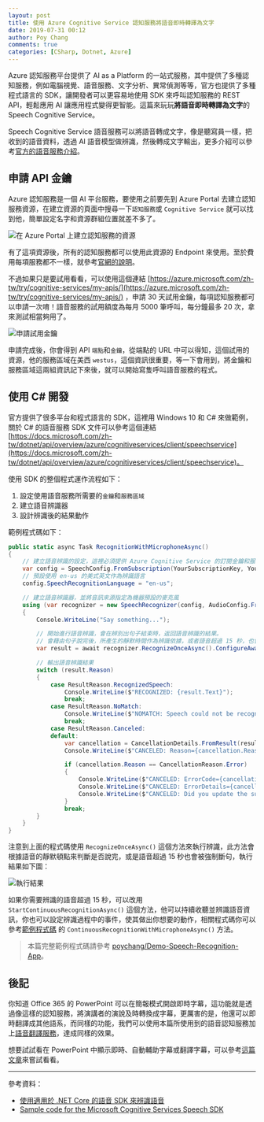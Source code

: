 ```yaml
---
layout: post
title: 使用 Azure Cognitive Service 認知服務將語音即時轉譯為文字
date: 2019-07-31 00:12
author: Poy Chang
comments: true
categories: [CSharp, Dotnet, Azure]
---
```


Azure 認知服務平台提供了 AI as a Platform 的一站式服務，其中提供了多種認知服務，例如電腦視覺、語音服務、文字分析、異常偵測等等，官方也提供了多種程式語言的 SDK，讓開發者可以更容易地使用 SDK 來呼叫認知服務的 REST API，輕鬆應用 AI 讓應用程式變得更智能。這篇來玩玩**將語音即時轉譯為文字**的 Speech Cognitive Service。

Speech Cognitive Service 語音服務可以將語音轉成文字，像是聽寫員一樣，把收到的語音資料，透過 AI 語音模型做辨識，然後轉成文字輸出，更多介紹可以參考[官方的語音服務介紹](https://docs.microsoft.com/zh-tw/azure/cognitive-services/Speech-Service/)。

## 申請 API 金鑰

Azure 認知服務是一個 AI 平台服務，要使用之前要先到 Azure Portal 去建立認知服務資源，在建立資源的頁面中搜尋一下`認知服務`或 `Cognitive Service` 就可以找到他，簡單設定名字和資源群組位置就差不多了。

![在 Azure Portal 上建立認知服務的資源](https://i.imgur.com/0PHCkRN.png)

有了這項資源後，所有的認知服務都可以使用此資源的 Endpoint 來使用。至於費用每項服務都不一樣，就參考[官網的說明](https://azure.microsoft.com/zh-tw/pricing/details/cognitive-services/)。

不過如果只是要試用看看，可以使用這個連結 [https://azure.microsoft.com/zh-tw/try/cognitive-services/my-apis/](https://azure.microsoft.com/zh-tw/try/cognitive-services/my-apis/) ，申請 30 天試用金鑰，每項認知服務都可以申請一次唷！語音服務的試用額度為每月 5000 筆呼叫，每分鐘最多 20 次，拿來測試相當夠用了。

![申請試用金鑰](https://i.imgur.com/AXPgCzq.png)

申請完成後，你會得到 API `端點`和`金鑰`，從端點的 URL 中可以得知，這個試用的資源，他的服務區域在美西 `westus`，這個資訊很重要，等一下會用到，將金鑰和服務區域這兩組資訊記下來後，就可以開始寫隻呼叫語音服務的程式。

## 使用 C# 開發

官方提供了很多平台和程式語言的 SDK，這裡用 Windows 10 和 C# 來做範例，關於 C# 的語音服務 SDK 文件可以參考這個連結 [https://docs.microsoft.com/zh-tw/dotnet/api/overview/azure/cognitiveservices/client/speechservice](https://docs.microsoft.com/zh-tw/dotnet/api/overview/azure/cognitiveservices/client/speechservice)。

使用 SDK 的整個程式運作流程如下：

1. 設定使用語音服務所需要的`金鑰`和`服務區域`
2. 建立語音辨識器
3. 設計辨識後的結果動作

範例程式碼如下：

```csharp
public static async Task RecognitionWithMicrophoneAsync()
{
    // 建立語音辨識的設定，這裡必須提供 Azure Cognitive Service 的訂閱金鑰和服務區域
    var config = SpeechConfig.FromSubscription(YourSubscriptionKey, YourServiceRegion);
    // 預設使用 en-us 的美式英文作為辨識語言
    config.SpeechRecognitionLanguage = "en-us";

    // 建立語音辨識器，並將音訊來源指定為機器預設的麥克風
    using (var recognizer = new SpeechRecognizer(config, AudioConfig.FromDefaultMicrophoneInput()))
    {
        Console.WriteLine("Say something...");

        // 開始進行語音辨識，會在辨別出句子結束時，返回語音辨識的結果。
        // 會藉由句子說完後，所產生的靜默時間作為辨識依據，或者語音超過 15 秒，也會處理成斷句。
        var result = await recognizer.RecognizeOnceAsync().ConfigureAwait(false);

        // 輸出語音辨識結果
        switch (result.Reason)
        {
            case ResultReason.RecognizedSpeech:
                Console.WriteLine($"RECOGNIZED: {result.Text}");
                break;
            case ResultReason.NoMatch:
                Console.WriteLine($"NOMATCH: Speech could not be recognized.");
                break;
            case ResultReason.Canceled:
            default:
                var cancellation = CancellationDetails.FromResult(result);
                Console.WriteLine($"CANCELED: Reason={cancellation.Reason}");

                if (cancellation.Reason == CancellationReason.Error)
                {
                    Console.WriteLine($"CANCELED: ErrorCode={cancellation.ErrorCode}");
                    Console.WriteLine($"CANCELED: ErrorDetails={cancellation.ErrorDetails}");
                    Console.WriteLine($"CANCELED: Did you update the subscription info?");
                }
                break;
        }
    }
}
```

注意到上面的程式碼使用 `RecognizeOnceAsync()` 這個方法來執行辨識，此方法會根據語音的靜默頓點來判斷是否說完，或是語音超過 15 秒也會被強制斷句，執行結果如下圖：

![執行結果](https://i.imgur.com/mcmYe5b.png)

如果你需要辨識的語音超過 15 秒，可以改用 `StartContinuousRecognitionAsync()` 這個方法，他可以持續收聽並辨識語音資訊，你也可以設定辨識過程中的事件，使其做出你想要的動作，相關程式碼你可以參考[範例程式碼](https://github.com/poychang/Demo-Speech-Recognition-App/blob/master/Demo-Speech-Recognition-App/Program.cs#L91) 的 `ContinuousRecognitionWithMicrophoneAsync()` 方法。

>本篇完整範例程式碼請參考 [poychang/Demo-Speech-Recognition-App](https://github.com/poychang/Demo-Speech-Recognition-App)。

## 後記

你知道 Office 365 的 PowerPoint 可以在簡報模式開啟即時字幕，這功能就是透過像這樣的認知服務，將演講者的演說及時轉換成字幕，更厲害的是，他還可以即時翻譯成其他語系，而同樣的功能，我們可以使用本篇所使用到的語音認知服務加上[語音翻譯服務](https://azure.microsoft.com/zh-tw/services/cognitive-services/translator-speech-api/)，達成同樣的效果。

想要試試看在 PowerPoint 中顯示即時、自動輔助字幕或翻譯字幕，可以參考[這篇文章](https://support.office.com/zh-tw/article/%E5%9C%A8-powerpoint-%E4%B8%AD%E9%A1%AF%E7%A4%BA%E5%8D%B3%E6%99%82%E3%80%81%E8%87%AA%E5%8B%95%E8%BC%94%E5%8A%A9%E5%AD%97%E5%B9%95%E6%88%96%E7%BF%BB%E8%AD%AF%E5%AD%97%E5%B9%95-68d20e49-aec3-456a-939d-34a79e8ddd5f)來嘗試看看。

----------

參考資料：

* [使用適用於 .NET Core 的語音 SDK 來辨識語音](https://docs.microsoft.com/zh-tw/azure/cognitive-services/speech-service/quickstart-csharp-dotnetcore-windows)
* [Sample code for the Microsoft Cognitive Services Speech SDK](https://github.com/Azure-Samples/cognitive-services-speech-sdk)
